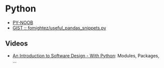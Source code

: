 # Python
  
  * [PY-NOOB](https://github.com/NARCOTIC/PY-NOOB)
  * [GIST :: fomightez/useful_pandas_snippets.py](https://gist.github.com/fomightez/ef57387b5d23106fabd4e02dab6819b4)

## Videos

  * [An Introduction to Software Design - With Python](https://www.youtube.com/watch?v=-njsRb8Tn70): Modules, Packages, ...
